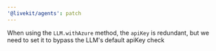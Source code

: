 ```yaml
---
'@livekit/agents': patch
---
```


When using the `LLM.withAzure` method, the `apiKey` is redundant, but we need to set it to bypass the LLM's default apiKey check
